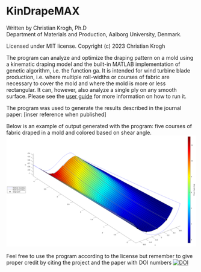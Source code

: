 # KinDrapeMAX
Written by Christian Krogh, Ph.D   
Department of Materials and Production, Aalborg University, Denmark.

Licensed under MIT license. Copyright (c) 2023 Christian Krogh

The program can analyze and optimize the draping pattern on a mold using 
a kinematic draping model and the built-in MATLAB implementation of 
genetic algorithm, i.e. the function ga. It is intended for wind turbine 
blade production, i.e. where multiple roll-widths or courses of fabric 
are necessary to cover the mold and where the mold is more or less 
rectangular. It can, however, also analyze a single ply on any smooth 
surface. Please see the [user guide](/KinDrapeMAX_user_guide.md) for more information on how to run it.

The program was used to generate the results described in the journal paper:
[inser reference when published]

Below is an example of output generated with the program: five courses of fabric draped in a mold and colored based on shear angle.
![This is an image](/Output/2022-December-19_14-52_1layer_baseline/ShearFig.png)

Feel free to use the program according to the license but remember to give proper credit by citing the project and the paper with DOI numbers
[![DOI](https://zenodo.org/badge/DOI/10.5281/zenodo.7525531.svg)](https://doi.org/10.5281/zenodo.7525531)
